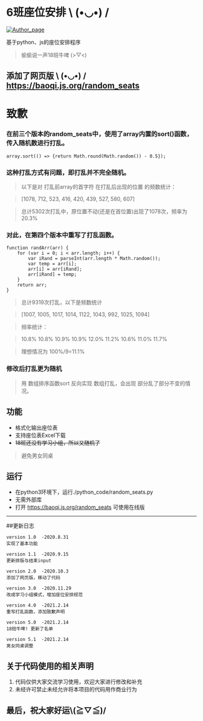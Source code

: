 # 6班座位安排 \﻿ (•◡•) /

[![Author_page](https://img.shields.io/badge/Author%20page-on%20bilibili-green)](https://space.bilibili.com/290472819)

基于python、js的座位安排程序
> 偷偷说一声18班牛啤 (>▽<)
##  添加了网页版 \﻿ (•◡•) /   https://baoqi.js.org/random_seats

# 致歉
### 在前三个版本的random_seats中，使用了array内置的sort()函数，传入随机数进行打乱。
  `array.sort(() => {return Math.round(Math.random()) - 0.5});`


### 这种打乱方式有问题，即打乱并不完全随机。
 > 以下是对 打乱前array的首字符 在打乱后出现的位置 的频数统计：
 
 > [1078, 712, 523, 416, 420, 439, 527, 580, 607]
 
 > 总计5302次打乱中，原位置不动(还是在首位置)出现了1078次，频率为20.3%
 
### 对此，在第四个版本中重写了打乱函数。
    function randArr(arr) {
        for (var i = 0; i < arr.length; i++) {
            var iRand = parseInt(arr.length * Math.random());
            var temp = arr[i];
            arr[i] = arr[iRand];
            arr[iRand] = temp;
        }
        return arr;
    }
 > 总计9319次打乱，以下是频数统计
 
 > [1007, 1005, 1017, 1014, 1122, 1043, 992, 1025, 1094]
 
 > 频率统计： 

 > 10.8% 10.8% 10.9% 10.9% 12.0% 11.2% 10.6% 11.0% 11.7%
 
 > 理想情况为 100%/9=11.1%
 
### 修改后打乱更为随机
 > 用 数组排序函数sort 反向实现 数组打乱，会出现 部分乱了部分不变的情况。



## 功能
  - 格式化输出座位表
  - 支持座位表Excel下载
  - ~~18班还没有学习小组，所以又随机了~~
  > 避免男女同桌
  
## 运行
  - 在python3环境下，运行./python_code/random_seats.py
  - 无需外部库
  - 打开 https://baoqi.js.org/random_seats 可使用在线版


---

##更新日志

    version 1.0  -2020.8.31
    实现了基本功能
    
    version 1.1  -2020.9.15
    更新排版与结束input
    
    version 2.0  -2020.10.3
    添加了网页版，移动了代码
    
    version 3.0  -2020.11.29
    改成学习小组模式，增加座位安排规范
    
    version 4.0  -2021.2.14
    重写打乱函数，添加致歉声明
    
    version 5.0  -2021.2.14
    18班牛啤! 更新了名单
    
    version 5.1  -2021.2.14
    男女同桌调整


## 关于代码使用的相关声明
  1. 代码仅供大家交流学习使用，欢迎大家进行修改和补充<br>
  2. 未经许可禁止未经允许将本项目的代码用作商业行为<br>
  
  
最后，祝大家好运\\(≧▽≦)/
---
